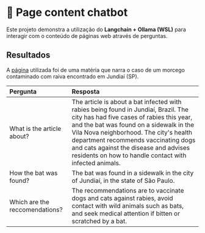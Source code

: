 # 🤖 Page content chatbot
Este projeto demonstra a utilização do __Langchain + Ollama (WSL)__ para interagir com o conteúdo de páginas web através de perguntas.

## Resultados
A [página](https://g1.globo.com/sp/sorocaba-jundiai/noticia/2024/02/06/prefeitura-de-jundiai-identifica-mais-um-morcego-contaminado-com-raiva-cidade-soma-cinco-casos-no-ano.ghtml) utilizada foi de uma matéria que narra o caso de um morcego contaminado com raiva encontrado em Jundiaí (SP).

| Pergunta              | Resposta                |
| :-------------------- | :--------------------------- |
| What is the article about? | The article is about a bat infected with rabies being found in Jundiaí, Brazil. The city has had five cases of rabies this year, and the bat was found on a sidewalk in the Vila Nova neighborhood. The city's health department recommends vaccinating dogs and cats against the disease and advises residents on how to handle contact with infected animals.  |
| How the bat was found? | The bat was found in a sidewalk in the city of Jundiaí, in the state of São Paulo. |
| Which are the reccomendations? | The recommendations are to vaccinate dogs and cats against rabies, avoid contact with wild animals such as bats, and seek medical attention if bitten or scratched by a bat. |
